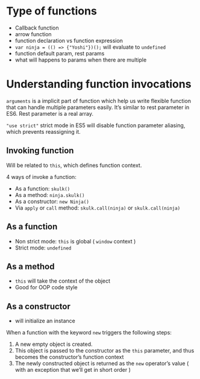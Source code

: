 # Type of functions

- Callback function
- arrow function
- function declaration vs function expression
- `var ninja = (() => {"Yoshi"})();` will evaluate to `undefined`
- function default param, rest params
- what will happens to params when there are multiple

# Understanding function invocations

`arguments` is a implicit part of function which help us write flexible function that can handle multiple parameters easily. It’s similar to rest parameter in ES6. Rest parameter is a real array.

`"use strict"` strict mode in ES5 will disable function parameter aliasing, which prevents reassigning it.

## Invoking function

Will be related to `this`, which defines function context.

4 ways of invoke a function:

- As a function: `skulk()`
- As a method: `ninja.skulk()`
- As a constructor: `new Ninja()`
- Via `apply` or `call` method: `skulk.call(ninja)` or `skulk.call(ninja)`

## As a function

- Non strict mode: `this` is global ( `window` context )
- Strict mode: `undefined`

## As a method

- `this` will take the context of the object
- Good for OOP code style

## As a constructor

- will initialize an instance

When a function with the keyword `new` triggers the following steps:

1. A new empty object is created.
2. This object is passed to the constructor as the `this` parameter, and thus becomes the constructor’s function context
3. The newly constructed object is returned as the `new` operator’s value ( with an exception that we’ll get in short order )
